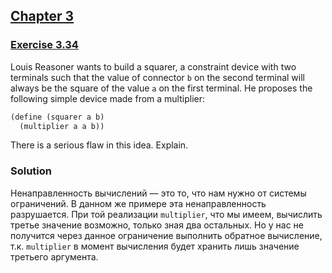 ## [Chapter 3](../index.md#3-Modularity-Objects-and-State)

### [Exercise 3.34](https://mitpress.mit.edu/sites/default/files/sicp/full-text/book/book-Z-H-22.html#%_thm_3.34)

Louis Reasoner wants to build a squarer, a constraint device with two terminals such that the value of connector `b` on the second terminal will always be the square of the value `a` on the first terminal. He proposes the following simple device made from a multiplier:

```scheme
(define (squarer a b)
  (multiplier a a b))
```

There is a serious flaw in this idea. Explain. 

### Solution

Ненаправленность вычислений — это то, что нам нужно от системы ограничений. В данном же примере эта ненаправленность разрушается. При той реализации `multiplier`, что мы имеем, вычислить третье значение возможно, только зная два остальных. Но у нас не получится через данное ограничение выполнить обратное вычисление, т.к. `multiplier` в момент вычисления будет хранить лишь значение третьего аргумента.

